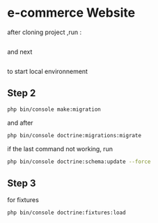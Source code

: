 #  e-commerce Website

after cloning project ,run : 

``` docker-compose build
``` 
and next 

``` docker-compose up
``` 
to start local environnement

## Step 2

 ```bash
 php bin/console make:migration
 ``` 
 
and after

```bash
php bin/console doctrine:migrations:migrate
```

if the last command not working, run 

```bash
php bin/console doctrine:schema:update --force
```

## Step 3

for fixtures  

```bash
php bin/console doctrine:fixtures:load
```
